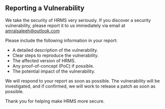 ## Reporting a Vulnerability

We take the security of HRMS very seriously. If you discover a security vulnerability, please report it to us immediately via email at amralsaleeh@outlook.com

Please include the following information in your report:

*   A detailed description of the vulnerability.
*   Clear steps to reproduce the vulnerability.
*   The affected version of HRMS.
*   Any proof-of-concept (PoC) if possible.
*   The potential impact of the vulnerability.

We will respond to your report as soon as possible. The vulnerability will be investigated, and if confirmed, we will work to release a patch as soon as possible.

Thank you for helping make HRMS more secure.
